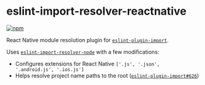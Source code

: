 # eslint-import-resolver-reactnative

[![npm](https://img.shields.io/npm/v/eslint-import-resolver-reactnative.svg)](https://www.npmjs.com/package/eslint-import-resolver-reactnative)

React Native module resolution plugin for [`eslint-plugin-import`](https://www.npmjs.com/package/eslint-plugin-import).

Uses [`eslint-import-resolver-node`](https://www.npmjs.com/package/eslint-import-resolver-node) with a few modifications:

  * Configures extensions for React Native `['.js', '.json', '.android.js', '.ios.js']`
  * Helps resolve project name paths to the root ([`eslint-plugin-import#626`](https://github.com/benmosher/eslint-plugin-import/issues/626))

